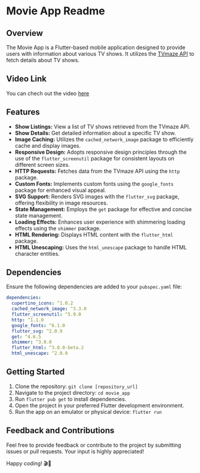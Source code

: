 # Movie App Readme

## Overview

The Movie App is a Flutter-based mobile application designed to provide users with information about various TV shows. It utilizes the [TVmaze API](https://api.tvmaze.com/search/shows?q=all) to fetch details about TV shows.

## Video Link

You can chech out the video [here](https://drive.google.com/file/d/1DUKd6XWEd-a9VogJn3XACNTGlArHe4fp/view?usp=drivesdk)

## Features

- **Show Listings:** View a list of TV shows retrieved from the TVmaze API.
- **Show Details:** Get detailed information about a specific TV show.
- **Image Caching:** Utilizes the `cached_network_image` package to efficiently cache and display images.
- **Responsive Design:** Adopts responsive design principles through the use of the `flutter_screenutil` package for consistent layouts on different screen sizes.
- **HTTP Requests:** Fetches data from the TVmaze API using the `http` package.
- **Custom Fonts:** Implements custom fonts using the `google_fonts` package for enhanced visual appeal.
- **SVG Support:** Renders SVG images with the `flutter_svg` package, offering flexibility in image resources.
- **State Management:** Employs the `get` package for effective and concise state management.
- **Loading Effects:** Enhances user experience with shimmering loading effects using the `shimmer` package.
- **HTML Rendering:** Displays HTML content with the `flutter_html` package.
- **HTML Unescaping:** Uses the `html_unescape` package to handle HTML character entities.

## Dependencies

Ensure the following dependencies are added to your `pubspec.yaml` file:

```yaml
dependencies:
  cupertino_icons: ^1.0.2
  cached_network_image: ^3.3.0
  flutter_screenutil: ^5.9.0
  http: ^1.1.0
  google_fonts: ^6.1.0
  flutter_svg: ^2.0.9
  get: ^4.6.5
  shimmer: ^3.0.0
  flutter_html: ^3.0.0-beta.2
  html_unescape: ^2.0.0
```

## Getting Started

1. Clone the repository: `git clone [repository_url]`
2. Navigate to the project directory: `cd movie_app`
3. Run `flutter pub get` to install dependencies.
4. Open the project in your preferred Flutter development environment.
5. Run the app on an emulator or physical device: `flutter run`

## Feedback and Contributions

Feel free to provide feedback or contribute to the project by submitting issues or pull requests. Your input is highly appreciated!

Happy coding! 🎬🍿
